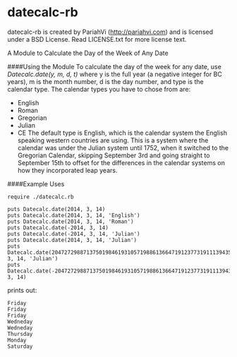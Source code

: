 datecalc-rb
========

datecalc-rb is created by PariahVi (http://pariahvi.com) and is licensed under a BSD License. Read LICENSE.txt for more license text.

A Module to Calculate the Day of the Week of Any Date

####Using the Module
To calculate the day of the week for any date, use *Datecalc.date(y, m, d, t)* where y is the full year (a negative integer for BC years), m is the month number, d is the day number, and type is the calendar type.  The calendar types you have to chose from are:
* English
* Roman
* Gregorian
* Julian
* CE
The default type is English, which is the calendar system the English speaking western countries are using.  This is a system where the calendar was under the Julian system until 1752, when it switched to the Gregorian Calendar, skipping  September 3rd and going straight to September 15th to offset for the differences in the calendar systems on how they incorporated leap years.

####Example Uses
```
require ./datecalc.rb

puts Datecalc.date(2014, 3, 14)
puts Datecalc.date(2014, 3, 14, 'English')
puts Datecalc.date(2014, 3, 14, 'Roman')
puts Datecalc.date(-2014, 3, 14)
puts Datecalc.date(-2014, 3, 14, 'Julian')
puts Datecalc.date(2014, 3, 14, 'Julian')
puts Datecalc.date(204727298871375019846193105719886136647191237731911139435, 3, 14, 'Julian')
puts Datecalc.date(-204727298871375019846193105719886136647191237731911139435, 3, 14)

```
prints out:
```
Friday
Friday
Friday
Wedneday
Wedneday
Thursday
Monday
Saturday
```
